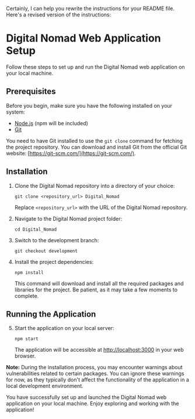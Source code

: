 Certainly, I can help you rewrite the instructions for your README file. Here's a revised version of the instructions:

# Digital Nomad Web Application Setup

Follow these steps to set up and run the Digital Nomad web application on your local machine.

## Prerequisites

Before you begin, make sure you have the following installed on your system:

- [Node.js](https://nodejs.org/) (npm will be included)
- [Git](https://git-scm.com/)

You need to have Git installed to use the `git clone` command for fetching the project repository. You can download and install Git from the official Git website: [https://git-scm.com/](https://git-scm.com/).

## Installation

1. Clone the Digital Nomad repository into a directory of your choice:

   ```shell
   git clone <repository_url> Digital_Nomad
   ```

   Replace `<repository_url>` with the URL of the Digital Nomad repository.

2. Navigate to the Digital Nomad project folder:

   ```shell
   cd Digital_Nomad
   ```

3. Switch to the development branch:

   ```shell
   git checkout development
   ```

4. Install the project dependencies:

   ```shell
   npm install
   ```

   This command will download and install all the required packages and libraries for the project. Be patient, as it may take a few moments to complete.

## Running the Application

5. Start the application on your local server:

   ```shell
   npm start
   ```

   The application will be accessible at [http://localhost:3000](http://localhost:3000) in your web browser.

**Note:** During the installation process, you may encounter warnings about vulnerabilities related to certain packages. You can ignore these warnings for now, as they typically don't affect the functionality of the application in a local development environment.

You have successfully set up and launched the Digital Nomad web application on your local machine. Enjoy exploring and working with the application!
